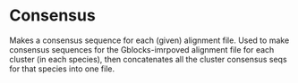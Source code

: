 Consensus
=========

Makes a consensus sequence for each (given) alignment file. Used to make consensus sequences for the Gblocks-imrpoved alignment file for each cluster (in each species), then concatenates all the cluster consensus seqs for that species into one file.
